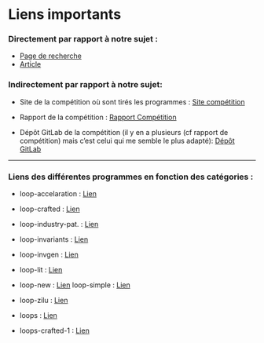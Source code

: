 # Liens importants

### Directement par rapport à notre sujet :

- [Page de recherche](https://arxiv.org/abs/2311.02433)
- [Article](https://arxiv.org/pdf/2311.02433.pdf)

### Indirectement par rapport à notre sujet:

- Site de la compétition où sont tirés les programmes : [Site compétition](https://link.springer.com/chapter/10.1007/978-3-031-30820-8_29)

- Rapport de la compétition : [Rapport Compétition](https://link.springer.com/content/pdf/10.1007/978-3-031-30820-8_29.pdf?pdf=inline%20link)

- Dépôt GitLab de la compétition (il y en a plusieurs (cf rapport de compétition) mais c’est celui qui me semble le plus adapté): [Dépôt GitLab](https://gitlab.com/sosy-lab/benchmarking/sv-benchmarks/tree/svcomp23)

---

### Liens des différentes programmes en fonction des catégories :

- loop-accelaration : [Lien](https://gitlab.com/sosy-lab/benchmarking/sv-benchmarks/-/tree/svcomp23/c/loop-acceleration)

- loop-crafted : [Lien](https://gitlab.com/sosy-lab/benchmarking/sv-benchmarks/-/tree/svcomp23/c/loop-crafted)

- loop-industry-pat. : [Lien](https://gitlab.com/sosy-lab/benchmarking/sv-benchmarks/-/tree/svcomp23/c/loop-industry-pattern)

- loop-invariants : [Lien](https://gitlab.com/sosy-lab/benchmarking/sv-benchmarks/-/tree/svcomp23/c/loop-invariants)

- loop-invgen : [Lien](https://gitlab.com/sosy-lab/benchmarking/sv-benchmarks/-/tree/svcomp23/c/loop-invgen)

- loop-lit : [Lien](https://gitlab.com/sosy-lab/benchmarking/sv-benchmarks/-/tree/svcomp23/c/loop-lit)

- loop-new : [Lien](https://gitlab.com/sosy-lab/benchmarking/sv-benchmarks/-/tree/svcomp23/c/loop-new)
  loop-simple : [Lien](https://gitlab.com/sosy-lab/benchmarking/sv-benchmarks/-/tree/svcomp23/c/loop-simple)

- loop-zilu : [Lien](https://gitlab.com/sosy-lab/benchmarking/sv-benchmarks/-/tree/svcomp23/c/loop-zilu)

- loops : [Lien](https://gitlab.com/sosy-lab/benchmarking/sv-benchmarks/-/tree/svcomp23/c/loops)

- loops-crafted-1 : [Lien](https://gitlab.com/sosy-lab/benchmarking/sv-benchmarks/-/tree/svcomp23/c/loops-crafted-1)
